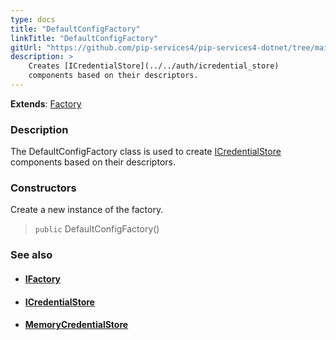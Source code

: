 ```yaml
---
type: docs
title: "DefaultConfigFactory"
linkTitle: "DefaultConfigFactory"
gitUrl: "https://github.com/pip-services4/pip-services4-dotnet/tree/main/pip-services4-config-dotnet"
description: >
    Creates [ICredentialStore](../../auth/icredential_store)
    components based on their descriptors.
---
```


**Extends**: [Factory](../../../components/build/factory)

### Description

The DefaultConfigFactory class is used to create [ICredentialStore](../../auth/icredential_store) components based on their descriptors.

### Constructors
Create a new instance of the factory.

> `public` DefaultConfigFactory()


### See also
- #### [IFactory](../../../components/build/ifactory)
- #### [ICredentialStore](../../auth/icredential_store)
- #### [MemoryCredentialStore](../../auth/memory_credential_store)
